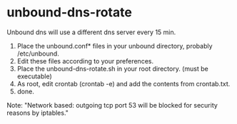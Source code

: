 # unbound-dns-rotate

Unbound dns will use a different dns server every 15 min.

1. Place the unbound.conf* files in your unbound directory, probably /etc/unbound.
2. Edit these files according to your preferences.
3. Place the unbound-dns-rotate.sh in your root directory. (must be executable)
4. As root, edit crontab (crontab -e) and add the contents from crontab.txt.
5. done.

Note: "Network based: outgoing tcp port 53 will be blocked for security reasons by iptables."
